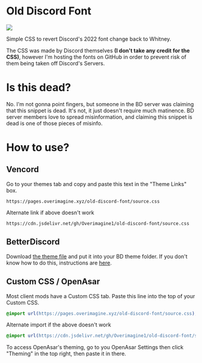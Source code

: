 # Old Discord Font
![](https://pages.overimagine.xyz/old-discord-font/images/preview.png)

Simple CSS to revert Discord's 2022 font change back to Whitney. 

The CSS was made by Discord themselves **(I don't take any credit for the CSS)**, however I'm hosting the fonts on GitHub in order to prevent risk of them being taken off Discord's Servers.
# Is this dead?
No. I'm not gonna point fingers, but someone in the BD server was claiming that this snippet is dead. It's not, it just doesn't require much matinence. BD server members love to spread misinformation, and claiming this snippet is dead is one of those pieces of misinfo.
# How to use?
## Vencord
Go to your themes tab and copy and paste this text in the "Theme Links" box.

`https://pages.overimagine.xyz/old-discord-font/source.css`

Alternate link if above doesn't work

`https://cdn.jsdelivr.net/gh/Overimagine1/old-discord-font/source.css` 
## BetterDiscord
Download [the theme file](https://raw.githubusercontent.com/Overimagine1/old-discord-font/main/OldDiscordFont.theme.css) and put it into your BD theme folder. If you don't know how to do this, instructions are [here](https://docs.betterdiscord.app/users/guides/installing-addons/).
## Custom CSS / OpenAsar
Most client mods have a Custom CSS tab. Paste this line into the top of your Custom CSS.
```css
@import url(https://pages.overimagine.xyz/old-discord-font/source.css);
```

Alternate import if the above doesn't work
```css
@import url(https://cdn.jsdelivr.net/gh/Overimagine1/old-discord-font/source.css);
```

To access OpenAsar's theming, go to you OpenAsar Settings then click "Theming" in the top right, then paste it in there.

